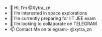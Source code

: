 - 👋 Hi, I’m @Xytra_zn
- 👀 I’m interested in space explorations
- 🌱 I’m currently preparing for IIT JEE exam
- 💞️ I’m looking to collaborate on TELEGRAM 
- 📫 Contact Me on telegram:- @xytra_zn

<!---
Xytra-zn/Xytra-zn is a ✨ special ✨ repository because its `README.md` (this file) appears on your GitHub profile.
You can click the Preview link to take a look at your changes.
--->

